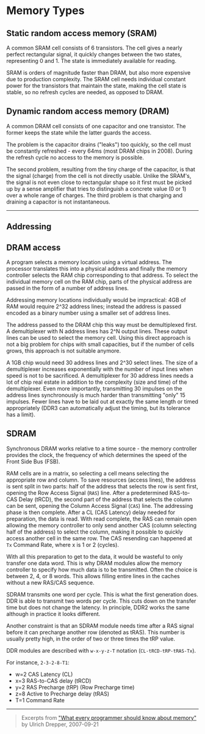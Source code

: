 # Memory Types



## Static random access memory (SRAM)

A common SRAM cell consists of 6 transistors. The cell gives a nearly perfect rectangular signal, it quickly changes between the two states, representing 0 and 1. The state is immediately available for reading.

SRAM is orders of magnitude faster than DRAM, but also more expensive due to production complexity. The SRAM cell needs individual constant power for the transistors that maintain the state, making the cell state is stable, so no refresh cycles are needed, as opposed to DRAM.


## Dynamic random access memory (DRAM)

A common DRAM cell consists of one capacitor and one transistor. The former keeps the state while the latter guards the access.

The problem is the capacitor drains ("leaks") too quickly, so the cell must be constantly refreshed - every 64ms (most DRAM chips in 2008). During the refresh cycle no access to the memory is possible.

The second problem, resulting from the tiny charge of the capacitor, is that the signal (charge) from the cell is not directly usable. Unlike the SRAM's, the signal is not even close to rectangular shape so it first must be picked up by a sense amplifier that tries to distinguish a concrete value (0 or 1) over a whole range of charges. The third problem is that charging and draining a capacitor is not instantaneous.



---

## Addressing

## DRAM access
A program selects a memory location using a virtual address. The processor translates this into a physical address and finally the memory controller selects the RAM chip corresponding to that address. To select the individual memory cell on the RAM chip, parts of the physical address are passed in the form of a number of address lines.

Addressing memory locations individually would be impractical: 4GB of RAM would require 2^32 address lines; instead the address is passed encoded as a binary number using a smaller set of address lines.

The address passed to the DRAM chip this way must be demultiplexed first. A demultiplexer with N address lines has 2^N output lines. These output lines can be used to select the memory cell. Using this direct approach is not a big problem for chips with small capacities, but if the number of cells grows, this approach is not suitable anymore.

A 1GB chip would need 30 address lines and 2^30 select lines. The size of a demultiplexer increases exponentially with the number of input lines when speed is not to be sacrificed. A demultiplexer for 30 address lines needs a lot of chip real estate in addition to the complexity (size and time) of the demultiplexer. Even more importantly, transmitting 30 impulses on the address lines synchronously is much harder than transmitting "only" 15 impulses. Fewer lines have to be laid out at exactly the same length or timed appropriately (DDR3 can automatically adjust the timing, but its tolerance has a limit).


## SDRAM
Synchronous DRAM works relative to a time source - the memory controller provides the clock, the frequency of which determines the speed of the Front Side Bus (FSB).

RAM cells are in a matrix, so selecting a cell means selecting the appropriate row and column. To save resources (access lines), the address is sent split in two parts: half of the address that selects the row is sent first, opening the Row Access Signal (`RAS`) line. After a predetermined RAS-to-CAS Delay (tRCD), the second part of the address that selects the column can be sent, opening the Column Access Signal (`CAS`) line. The addressing phase is then complete. After a CL (CAS Latency) delay needed for preparation, the data is read. With read complete, the RAS can remain open allowing the memory controller to only send another CAS (column selecting half of the address) to select the column, making it possible to quickly access another cell in the same row. The CAS resending can happened at `Tx` Command Rate, where x is 1 or 2 (cycles).

With all this preparation to get to the data, it would be wasteful to only transfer one data word. This is why DRAM modules allow the memory controller to specify how much data is to be transmitted. Often the choice is between 2, 4, or 8 words. This allows filling entire lines in the caches without a new RAS/CAS sequence.

SDRAM transmits one word per cycle. This is what the first generation does. DDR is able to transmit two words per cycle. This cuts down on the transfer time but does not change the latency. In principle, DDR2 works the same although in practice it looks different.

Another constraint is that an SDRAM module needs time after a RAS signal before it can precharge another row (denoted as tRAS). This number is usually pretty high, in the order of two or three times the tRP value. 

DDR modules are described with `w-x-y-z-T` notation (`CL-tRCD-tRP-tRAS-Tx`).

For instance, `2-3-2-8-T1`:
- w=2 CAS Latency (CL)
- x=3 RAS-to-CAS delay (tRCD)
- y=2 RAS Precharge (tRP) (Row Precharge time)
- z=8 Active to Precharge delay (tRAS)
- T=1 Command Rate


---

> Excerpts from ["What every programmer should know about memory"][am] by Ulrich Drepper, 2007-09-21

[am]: https://lwn.net/Articles/250967/